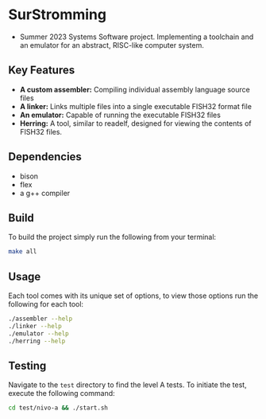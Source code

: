 # SurStromming

- Summer 2023 Systems Software project. Implementing a toolchain and an emulator for an abstract, RISC-like computer system.

## Key Features

- **A custom assembler:** Compiling individual assembly language source files
- **A linker:** Links multiple files into a single executable FISH32 format file
- **An emulator:** Capable of running the executable FISH32 files
- **Herring:** A tool, similar to readelf, designed for viewing the contents of FISH32 files.

## Dependencies

- bison
- flex
- a g++ compiler

## Build

To build the project simply run the following from your terminal:
```bash
make all
```

## Usage

Each tool comes with its unique set of options, to view those options run the following for each tool:
```bash
./assembler --help
./linker --help
./emulator --help
./herring --help
```

## Testing

Navigate to the ```test``` directory to find the level A tests. To initiate the test, execute the following command:
```bash
cd test/nivo-a && ./start.sh
```

